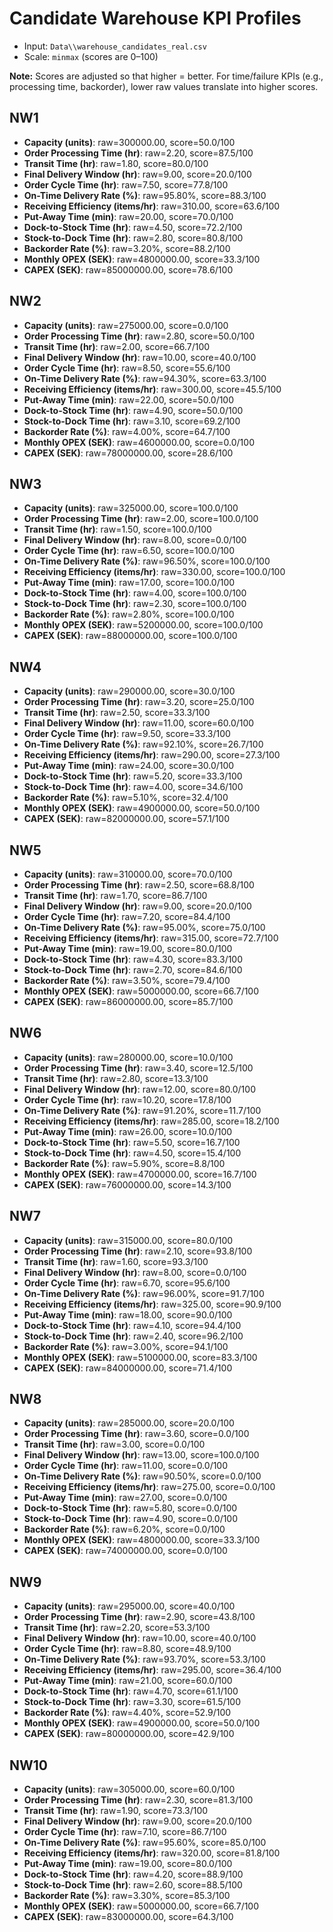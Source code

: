 # Candidate Warehouse KPI Profiles

- Input: `Data\\warehouse_candidates_real.csv`
- Scale: `minmax`  (scores are 0–100)

**Note:** Scores are adjusted so that higher = better. For time/failure KPIs (e.g., processing time, backorder), lower raw values translate into higher scores.

## NW1
- **Capacity (units)**: raw=300000.00, score=50.0/100
- **Order Processing Time (hr)**: raw=2.20, score=87.5/100
- **Transit Time (hr)**: raw=1.80, score=80.0/100
- **Final Delivery Window (hr)**: raw=9.00, score=20.0/100
- **Order Cycle Time (hr)**: raw=7.50, score=77.8/100
- **On-Time Delivery Rate (%)**: raw=95.80%, score=88.3/100
- **Receiving Efficiency (items/hr)**: raw=310.00, score=63.6/100
- **Put-Away Time (min)**: raw=20.00, score=70.0/100
- **Dock-to-Stock Time (hr)**: raw=4.50, score=72.2/100
- **Stock-to-Dock Time (hr)**: raw=2.80, score=80.8/100
- **Backorder Rate (%)**: raw=3.20%, score=88.2/100
- **Monthly OPEX (SEK)**: raw=4800000.00, score=33.3/100
- **CAPEX (SEK)**: raw=85000000.00, score=78.6/100

## NW2
- **Capacity (units)**: raw=275000.00, score=0.0/100
- **Order Processing Time (hr)**: raw=2.80, score=50.0/100
- **Transit Time (hr)**: raw=2.00, score=66.7/100
- **Final Delivery Window (hr)**: raw=10.00, score=40.0/100
- **Order Cycle Time (hr)**: raw=8.50, score=55.6/100
- **On-Time Delivery Rate (%)**: raw=94.30%, score=63.3/100
- **Receiving Efficiency (items/hr)**: raw=300.00, score=45.5/100
- **Put-Away Time (min)**: raw=22.00, score=50.0/100
- **Dock-to-Stock Time (hr)**: raw=4.90, score=50.0/100
- **Stock-to-Dock Time (hr)**: raw=3.10, score=69.2/100
- **Backorder Rate (%)**: raw=4.00%, score=64.7/100
- **Monthly OPEX (SEK)**: raw=4600000.00, score=0.0/100
- **CAPEX (SEK)**: raw=78000000.00, score=28.6/100

## NW3
- **Capacity (units)**: raw=325000.00, score=100.0/100
- **Order Processing Time (hr)**: raw=2.00, score=100.0/100
- **Transit Time (hr)**: raw=1.50, score=100.0/100
- **Final Delivery Window (hr)**: raw=8.00, score=0.0/100
- **Order Cycle Time (hr)**: raw=6.50, score=100.0/100
- **On-Time Delivery Rate (%)**: raw=96.50%, score=100.0/100
- **Receiving Efficiency (items/hr)**: raw=330.00, score=100.0/100
- **Put-Away Time (min)**: raw=17.00, score=100.0/100
- **Dock-to-Stock Time (hr)**: raw=4.00, score=100.0/100
- **Stock-to-Dock Time (hr)**: raw=2.30, score=100.0/100
- **Backorder Rate (%)**: raw=2.80%, score=100.0/100
- **Monthly OPEX (SEK)**: raw=5200000.00, score=100.0/100
- **CAPEX (SEK)**: raw=88000000.00, score=100.0/100

## NW4
- **Capacity (units)**: raw=290000.00, score=30.0/100
- **Order Processing Time (hr)**: raw=3.20, score=25.0/100
- **Transit Time (hr)**: raw=2.50, score=33.3/100
- **Final Delivery Window (hr)**: raw=11.00, score=60.0/100
- **Order Cycle Time (hr)**: raw=9.50, score=33.3/100
- **On-Time Delivery Rate (%)**: raw=92.10%, score=26.7/100
- **Receiving Efficiency (items/hr)**: raw=290.00, score=27.3/100
- **Put-Away Time (min)**: raw=24.00, score=30.0/100
- **Dock-to-Stock Time (hr)**: raw=5.20, score=33.3/100
- **Stock-to-Dock Time (hr)**: raw=4.00, score=34.6/100
- **Backorder Rate (%)**: raw=5.10%, score=32.4/100
- **Monthly OPEX (SEK)**: raw=4900000.00, score=50.0/100
- **CAPEX (SEK)**: raw=82000000.00, score=57.1/100

## NW5
- **Capacity (units)**: raw=310000.00, score=70.0/100
- **Order Processing Time (hr)**: raw=2.50, score=68.8/100
- **Transit Time (hr)**: raw=1.70, score=86.7/100
- **Final Delivery Window (hr)**: raw=9.00, score=20.0/100
- **Order Cycle Time (hr)**: raw=7.20, score=84.4/100
- **On-Time Delivery Rate (%)**: raw=95.00%, score=75.0/100
- **Receiving Efficiency (items/hr)**: raw=315.00, score=72.7/100
- **Put-Away Time (min)**: raw=19.00, score=80.0/100
- **Dock-to-Stock Time (hr)**: raw=4.30, score=83.3/100
- **Stock-to-Dock Time (hr)**: raw=2.70, score=84.6/100
- **Backorder Rate (%)**: raw=3.50%, score=79.4/100
- **Monthly OPEX (SEK)**: raw=5000000.00, score=66.7/100
- **CAPEX (SEK)**: raw=86000000.00, score=85.7/100

## NW6
- **Capacity (units)**: raw=280000.00, score=10.0/100
- **Order Processing Time (hr)**: raw=3.40, score=12.5/100
- **Transit Time (hr)**: raw=2.80, score=13.3/100
- **Final Delivery Window (hr)**: raw=12.00, score=80.0/100
- **Order Cycle Time (hr)**: raw=10.20, score=17.8/100
- **On-Time Delivery Rate (%)**: raw=91.20%, score=11.7/100
- **Receiving Efficiency (items/hr)**: raw=285.00, score=18.2/100
- **Put-Away Time (min)**: raw=26.00, score=10.0/100
- **Dock-to-Stock Time (hr)**: raw=5.50, score=16.7/100
- **Stock-to-Dock Time (hr)**: raw=4.50, score=15.4/100
- **Backorder Rate (%)**: raw=5.90%, score=8.8/100
- **Monthly OPEX (SEK)**: raw=4700000.00, score=16.7/100
- **CAPEX (SEK)**: raw=76000000.00, score=14.3/100

## NW7
- **Capacity (units)**: raw=315000.00, score=80.0/100
- **Order Processing Time (hr)**: raw=2.10, score=93.8/100
- **Transit Time (hr)**: raw=1.60, score=93.3/100
- **Final Delivery Window (hr)**: raw=8.00, score=0.0/100
- **Order Cycle Time (hr)**: raw=6.70, score=95.6/100
- **On-Time Delivery Rate (%)**: raw=96.00%, score=91.7/100
- **Receiving Efficiency (items/hr)**: raw=325.00, score=90.9/100
- **Put-Away Time (min)**: raw=18.00, score=90.0/100
- **Dock-to-Stock Time (hr)**: raw=4.10, score=94.4/100
- **Stock-to-Dock Time (hr)**: raw=2.40, score=96.2/100
- **Backorder Rate (%)**: raw=3.00%, score=94.1/100
- **Monthly OPEX (SEK)**: raw=5100000.00, score=83.3/100
- **CAPEX (SEK)**: raw=84000000.00, score=71.4/100

## NW8
- **Capacity (units)**: raw=285000.00, score=20.0/100
- **Order Processing Time (hr)**: raw=3.60, score=0.0/100
- **Transit Time (hr)**: raw=3.00, score=0.0/100
- **Final Delivery Window (hr)**: raw=13.00, score=100.0/100
- **Order Cycle Time (hr)**: raw=11.00, score=0.0/100
- **On-Time Delivery Rate (%)**: raw=90.50%, score=0.0/100
- **Receiving Efficiency (items/hr)**: raw=275.00, score=0.0/100
- **Put-Away Time (min)**: raw=27.00, score=0.0/100
- **Dock-to-Stock Time (hr)**: raw=5.80, score=0.0/100
- **Stock-to-Dock Time (hr)**: raw=4.90, score=0.0/100
- **Backorder Rate (%)**: raw=6.20%, score=0.0/100
- **Monthly OPEX (SEK)**: raw=4800000.00, score=33.3/100
- **CAPEX (SEK)**: raw=74000000.00, score=0.0/100

## NW9
- **Capacity (units)**: raw=295000.00, score=40.0/100
- **Order Processing Time (hr)**: raw=2.90, score=43.8/100
- **Transit Time (hr)**: raw=2.20, score=53.3/100
- **Final Delivery Window (hr)**: raw=10.00, score=40.0/100
- **Order Cycle Time (hr)**: raw=8.80, score=48.9/100
- **On-Time Delivery Rate (%)**: raw=93.70%, score=53.3/100
- **Receiving Efficiency (items/hr)**: raw=295.00, score=36.4/100
- **Put-Away Time (min)**: raw=21.00, score=60.0/100
- **Dock-to-Stock Time (hr)**: raw=4.70, score=61.1/100
- **Stock-to-Dock Time (hr)**: raw=3.30, score=61.5/100
- **Backorder Rate (%)**: raw=4.40%, score=52.9/100
- **Monthly OPEX (SEK)**: raw=4900000.00, score=50.0/100
- **CAPEX (SEK)**: raw=80000000.00, score=42.9/100

## NW10
- **Capacity (units)**: raw=305000.00, score=60.0/100
- **Order Processing Time (hr)**: raw=2.30, score=81.3/100
- **Transit Time (hr)**: raw=1.90, score=73.3/100
- **Final Delivery Window (hr)**: raw=9.00, score=20.0/100
- **Order Cycle Time (hr)**: raw=7.10, score=86.7/100
- **On-Time Delivery Rate (%)**: raw=95.60%, score=85.0/100
- **Receiving Efficiency (items/hr)**: raw=320.00, score=81.8/100
- **Put-Away Time (min)**: raw=19.00, score=80.0/100
- **Dock-to-Stock Time (hr)**: raw=4.20, score=88.9/100
- **Stock-to-Dock Time (hr)**: raw=2.60, score=88.5/100
- **Backorder Rate (%)**: raw=3.30%, score=85.3/100
- **Monthly OPEX (SEK)**: raw=5000000.00, score=66.7/100
- **CAPEX (SEK)**: raw=83000000.00, score=64.3/100
